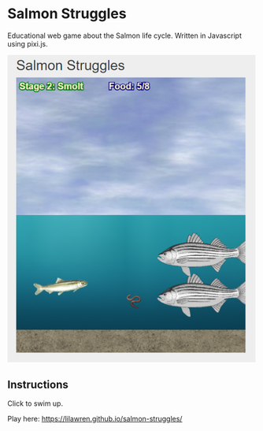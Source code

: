 # Salmon Struggles
Educational web game about the Salmon life cycle. Written in Javascript using pixi.js.

![Alt text](/screenshot.png "Screenshot")

## Instructions
Click to swim up.

Play here: https://lilawren.github.io/salmon-struggles/
